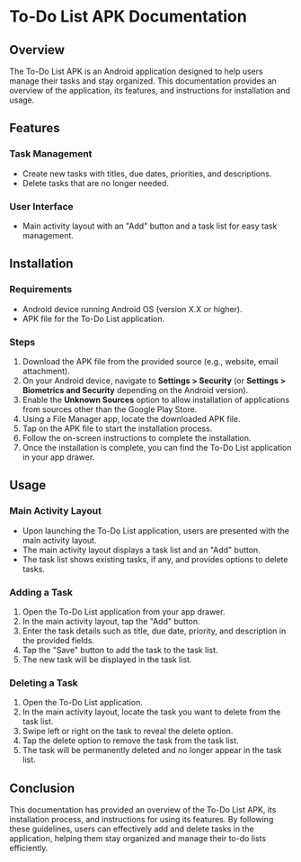# To-Do List APK Documentation

## Overview
The To-Do List APK is an Android application designed to help users manage their tasks and stay organized. This documentation provides an overview of the application, its features, and instructions for installation and usage.

## Features

### Task Management
- Create new tasks with titles, due dates, priorities, and descriptions.
- Delete tasks that are no longer needed.

### User Interface
- Main activity layout with an "Add" button and a task list for easy task management.

## Installation

### Requirements
- Android device running Android OS (version X.X or higher).
- APK file for the To-Do List application.

### Steps
1. Download the APK file from the provided source (e.g., website, email attachment).
2. On your Android device, navigate to **Settings > Security** (or **Settings > Biometrics and Security** depending on the Android version).
3. Enable the **Unknown Sources** option to allow installation of applications from sources other than the Google Play Store.
4. Using a File Manager app, locate the downloaded APK file.
5. Tap on the APK file to start the installation process.
6. Follow the on-screen instructions to complete the installation.
7. Once the installation is complete, you can find the To-Do List application in your app drawer.

## Usage

### Main Activity Layout
- Upon launching the To-Do List application, users are presented with the main activity layout.
- The main activity layout displays a task list and an "Add" button.
- The task list shows existing tasks, if any, and provides options to delete tasks.

### Adding a Task
1. Open the To-Do List application from your app drawer.
2. In the main activity layout, tap the "Add" button.
3. Enter the task details such as title, due date, priority, and description in the provided fields.
4. Tap the "Save" button to add the task to the task list.
5. The new task will be displayed in the task list.

### Deleting a Task
1. Open the To-Do List application.
2. In the main activity layout, locate the task you want to delete from the task list.
3. Swipe left or right on the task to reveal the delete option.
4. Tap the delete option to remove the task from the task list.
5. The task will be permanently deleted and no longer appear in the task list.

## Conclusion

This documentation has provided an overview of the To-Do List APK, its installation process, and instructions for using its features. By following these guidelines, users can effectively add and delete tasks in the application, helping them stay organized and manage their to-do lists efficiently.
